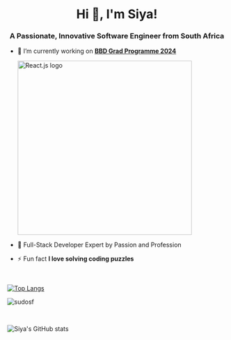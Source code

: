<h1 align="center">Hi 👋, I'm Siya!</h1>

<h3 align="center">A Passionate, Innovative Software Engineer from South Africa</h3>

- 🔭 I’m currently working on <a href="https://bbdsoftware.com/jobs/graduate-programme-2024/" target="_blank">**BBD Grad Programme 2024**</a>
  <p align="left"> 
    <a href="https://bbdsoftware.com/" target="_blank">
      <img src="https://www.graduates24.com/images/uploads/1708621761.jpg" width="400" alt="React.js logo">
    </a>
  </p>

- 🤝 Full-Stack Developer Expert by Passion and Profession

- ⚡ Fun fact **I love solving coding puzzles**
  
<br>
<p>  
  
  [![Top Langs](https://github-readme-stats.vercel.app/api/top-langs/?username=sudosf&layout=donut-vertical)](https://github.com/sudosf/github-readme-stats)  
  
</p>

<!--Streak -->
<p><img align="center" src="https://github-readme-streak-stats.herokuapp.com/?user=sudosf&" alt="sudosf" /></p>

<br>
<p>
  
  ![Siya's GitHub stats](https://github-readme-stats.vercel.app/api?username=sudosf&show_icons=true&theme=radical)
  
</p>

<!---
sudosf/sudosf is a ✨ special ✨ repository because its `README.md` (this file) appears on your GitHub profile.
You can click the Preview link to take a look at your changes.
--->
